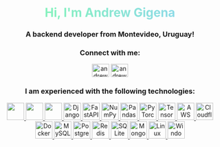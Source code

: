 <h1 style="
        text-align: center;
        background-image: linear-gradient(to right, #84fab0, #8fd3f4);
        background-clip: text;
        -webkit-background-clip: text;
        color: transparent;
        animation: colorChange 8s linear infinite;
        background-size: 100% auto;
        @keyframes colorChange {
            0% { background-image: linear-gradient(to right, #84fab0, #8fd3f4); }
            25% { background-image: linear-gradient(to right, #fa709a, #fee140); }
            50% { background-image: linear-gradient(to right, #f6d365, #fda085); }
            75% { background-image: linear-gradient(to right, #96e6a1, #d4fc79); }
            100% { background-image: linear-gradient(to right, #84fab0, #8fd3f4); }
        }">Hi, I'm Andrew Gigena</h1>
<h3 align="center">A backend developer from Montevideo, Uruguay!</h3>

<h3 align="center">Connect with me:</h3>
<p align="center">
<a href="mailto:work@andrewgigena.dev" target="_blank"> <img align="center" src="https://upload.wikimedia.org/wikipedia/commons/7/7e/Gmail_icon_%282020%29.svg" alt="andrew gigena mail" height="30" width="40" /></a>
<a href="https://www.linkedin.com/in/andrewgigena/" target="blank"><img align="center" src="https://upload.wikimedia.org/wikipedia/commons/8/81/LinkedIn_icon.svg" alt="andrew gigena linkedin" height="30" width="40" /></a>
</p>

<h3 align="center">I am experienced with the following technologies:</h3>

<p align="center">
    <!-- Programming languages -->
    <a href="https://www.python.org/" target="_blank" rel="noreferrer">
        <img src="https://cdn.jsdelivr.net/gh/devicons/devicon/icons/python/python-original.svg" width="40" height="40"/>
    </a>
    <a href="https://www.cprogramming.com/" target="_blank" rel="noreferrer">
        <img src="https://cdn.jsdelivr.net/gh/devicons/devicon/icons/c/c-original.svg" width="40" height="40"/>
    </a>
    <a href="https://www.rust-lang.org/" target="_blank" rel="noreferrer">
        <img src="https://cdn.jsdelivr.net/gh/devicons/devicon/icons/rust/rust-plain.svg" width="40" height="40"/>
    </a>
    <!-- Python centric -->
    <a href="https://www.djangoproject.com/" target="_blank" rel="noreferrer">
        <img src="https://cdn.jsdelivr.net/gh/devicons/devicon/icons/django/django-plain.svg" width="40" height="40" alt="Django">
    </a>
    <a href="https://fastapi.tiangolo.com/" target="_blank" rel="noreferrer">
        <img src="https://cdn.jsdelivr.net/gh/devicons/devicon/icons/fastapi/fastapi-original.svg" width="40" height="40" alt="FastAPI">
    </a>
    <a href="https://numpy.org/" target="_blank" rel="noreferrer">
        <img src="https://cdn.jsdelivr.net/gh/devicons/devicon/icons/numpy/numpy-original.svg" width="40" height="40" alt="NumPy">
    </a>
    <a href="https://pandas.pydata.org/" target="_blank" rel="noreferrer">
        <img src="https://cdn.jsdelivr.net/gh/devicons/devicon/icons/pandas/pandas-original.svg" width="40" height="40" alt="Pandas">
    </a>
    <a href="https://pytorch.org/" target="_blank" rel="noreferrer">
        <img src="https://cdn.jsdelivr.net/gh/devicons/devicon/icons/pytorch/pytorch-original.svg" width="40" height="40" alt="PyTorch">
    </a>
    <a href="https://www.tensorflow.org/" target="_blank" rel="noreferrer">
        <img src="https://cdn.jsdelivr.net/gh/devicons/devicon/icons/tensorflow/tensorflow-original.svg" width="40" height="40" alt="TensorFlow">
    </a>
    <!-- Cloud -->
    <a href="https://aws.amazon.com/" target="_blank" rel="noreferrer">
        <img src="https://cdn.jsdelivr.net/gh/devicons/devicon/icons/amazonwebservices/amazonwebservices-original.svg" width="40" height="40" alt="AWS">
    </a>
    <a href="https://www.cloudflare.com/" target="_blank" rel="noreferrer">
        <img src="https://cdn.jsdelivr.net/gh/devicons/devicon/icons/googlecloud/googlecloud-original.svg" width="40" height="40" alt="Cloudflare">
    </a>
    <a href="https://www.docker.com/" target="_blank" rel="noreferrer">
        <img src="https://cdn.jsdelivr.net/gh/devicons/devicon/icons/docker/docker-original.svg" width="40" height="40" alt="Docker">
    </a>
    <!-- Databases -->
    <a href="https://www.mysql.com/" target="_blank" rel="noreferrer">
        <img src="https://cdn.jsdelivr.net/gh/devicons/devicon/icons/mysql/mysql-original.svg" width="40" height="40" alt="MySQL">
    </a>
    <a href="https://www.postgresql.org/" target="_blank" rel="noreferrer">
        <img src="https://cdn.jsdelivr.net/gh/devicons/devicon/icons/postgresql/postgresql-original.svg" width="40" height="40" alt="Postgres">
    </a>
    <a href="https://redis.io/" target="_blank" rel="noreferrer">
        <img src="https://cdn.jsdelivr.net/gh/devicons/devicon/icons/redis/redis-original.svg" width="40" height="40" alt="Redis">
    </a>
    <a href="https://www.sqlite.org/" target="_blank" rel="noreferrer">
        <img src="https://cdn.jsdelivr.net/gh/devicons/devicon/icons/sqlite/sqlite-original.svg" width="40" height="40" alt="SQLite">
    </a>
    <a href="https://www.mongodb.com/" target="_blank" rel="noreferrer">
        <img src="https://cdn.jsdelivr.net/gh/devicons/devicon/icons/mongodb/mongodb-original.svg" width="40" height="40" alt="MongoDB">
    </a>
    <!-- Operative Systems -->
    <a href="https://www.linux.org/" target="_blank" rel="noreferrer">
        <img src="https://cdn.jsdelivr.net/gh/devicons/devicon/icons/linux/linux-plain.svg" width="40" height="40" alt="Linux">
    </a>
        <a href="https://www.windows.com/" target="_blank" rel="noreferrer">
        <img src="https://cdn.jsdelivr.net/gh/devicons/devicon/icons/windows8/windows8-original.svg" width="40" height="40" alt="Windows">
    </a>
</p>
